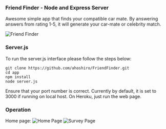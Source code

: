 ### Friend Finder - Node and Express Server

Awesome simple app that finds your compatible car mate. By answering answers from rating 1-5, it will generate your car-mate or celebrity match. 

![Friend Finder](http://media.hollywood.com/images/1000x731/6723330.jpg)
<!-- (https://raw.githubusercontent.com/username/projectname/branch/path/to/img.png) -->

### Server.js

To run the server.js interface please follow the steps below:

	git clone https://github.com/ahoshiro/FriendFinder.git
	cd app
	npm install
	node server.js

  Ensure that your port number is correct. Currently by default, it is set to 3000 if running on local host. On Heroku, just run the web page. 

### Operation

Home page:
![Home Page](http://media.hollywood.com/images/1000x731/6723330.jpg)
![Survey Page](http://media.hollywood.com/images/1000x731/6723330.jpg)
